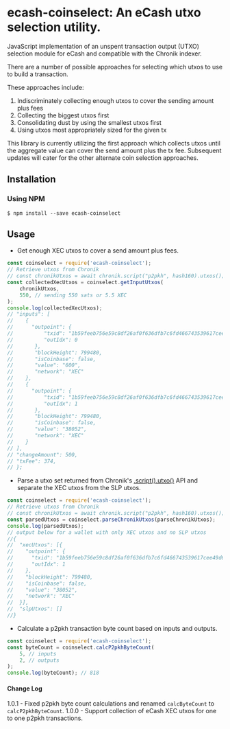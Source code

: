 # ecash-coinselect: An eCash utxo selection utility.

JavaScript implementation of an unspent transaction output (UTXO) selection module for eCash and compatible with the Chronik indexer.

There are a number of possible approaches for selecting which utxos to use to build a transaction.

These approaches include:

1. Indiscriminately collecting enough utxos to cover the sending amount plus fees
2. Collecting the biggest utxos first
3. Consolidating dust by using the smallest utxos first
4. Using utxos most appropriately sized for the given tx

This library is currently utilizing the first approach which collects utxos until the aggregate value can cover the send amount plus the tx fee. Subsequent updates will cater for the other alternate coin selection approaches.

## Installation

### Using NPM

```bsh
$ npm install --save ecash-coinselect
```

## Usage

-   Get enough XEC utxos to cover a send amount plus fees.

```javascript
const coinselect = require('ecash-coinselect');
// Retrieve utxos from Chronik
// const chronikUtxos = await chronik.script("p2pkh", hash160).utxos();
const collectedXecUtxos = coinselect.getInputUtxos(
    chronikUtxos,
    550, // sending 550 sats or 5.5 XEC
);
console.log(collectedXecUtxos);
// "inputs": [
//    {
//      "outpoint": {
//          "txid": "1b59feeb756e59c8df26af0f636dfb7c6fd466743539617cee49d60ffda02994",
//          "outIdx": 0
//       },
//       "blockHeight": 799480,
//       "isCoinbase": false,
//       "value": "600",
//       "network": "XEC"
//    },
//    {
//      "outpoint": {
//          "txid": "1b59feeb756e59c8df26af0f636dfb7c6fd466743539617cee49d60ffda02994",
//          "outIdx": 1
//       },
//       "blockHeight": 799480,
//       "isCoinbase": false,
//       "value": "38052",
//       "network": "XEC"
//    }
// ],
// "changeAmount": 500,
// "txFee": 374,
// };
```

-   Parse a utxo set returned from Chronik's [.script().utxo()](https://www.npmjs.com/package/chronik-client?activeTab=readme) API and separate the XEC utxos from the SLP utxos.

```javascript
const coinselect = require('ecash-coinselect');
// Retrieve utxos from Chronik
// const chronikUtxos = await chronik.script("p2pkh", hash160).utxos();
const parsedUtxos = coinselect.parseChronikUtxos(parseChronikUtxos);
console.log(parsedUtxos);
// output below for a wallet with only XEC utxos and no SLP utxos
//{
//  "xecUtxos": [{
//    "outpoint": {
//      "txid": "1b59feeb756e59c8df26af0f636dfb7c6fd466743539617cee49d60ffda02994",
//      "outIdx": 1
//    },
//    "blockHeight": 799480,
//    "isCoinbase": false,
//    "value": "38052",
//    "network": "XEC"
//  }],
//  "slpUtxos": []
//}
```

-   Calculate a p2pkh transaction byte count based on inputs and outputs.

```javascript
const coinselect = require('ecash-coinselect');
const byteCount = coinselect.calcP2pkhByteCount(
    5, // inputs
    2, // outputs
);
console.log(byteCount); // 818
```

#### Change Log

1.0.1 - Fixed p2pkh byte count calculations and renamed `calcByteCount` to `calcP2pkhByteCount`.
1.0.0 - Support collection of eCash XEC utxos for one to one p2pkh transactions.

